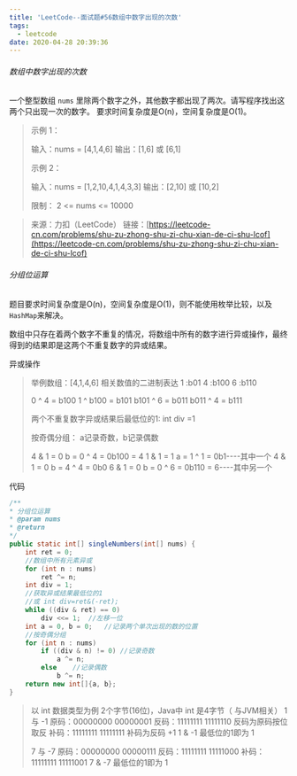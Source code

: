```yaml
---
title: 'LeetCode--面试题#56数组中数字出现的次数'
tags:
  - leetcode
date: 2020-04-28 20:39:36
---
```



###### 数组中数字出现的次数

一个整型数组 `nums` 里除两个数字之外，其他数字都出现了两次。请写程序找出这两个只出现一次的数字。
要求时间复杂度是O(n)，空间复杂度是O(1)。

> 示例 1：
>
> 输入：nums = [4,1,4,6]
> 输出：[1,6] 或 [6,1]
>
> 示例 2：
>
> 输入：nums = [1,2,10,4,1,4,3,3]
> 输出：[2,10] 或 [10,2]
>
> 限制：	2 <= nums <= 10000

> 来源：力扣（LeetCode）
> 链接：[https://leetcode-cn.com/problems/shu-zu-zhong-shu-zi-chu-xian-de-ci-shu-lcof](https://leetcode-cn.com/problems/shu-zu-zhong-shu-zi-chu-xian-de-ci-shu-lcof)

<!--more-->

###### 分组位运算

题目要求时间复杂度是O(n)，空间复杂度是O(1)，则不能使用枚举比较，以及`HashMap`来解决。

数组中只存在着两个数字不重复的情况，将数组中所有的数字进行异或操作，最终得到的结果即是这两个不重复数字的异或结果。

异或操作

> 举例数组：[4,1,4,6]
> 相关数值的二进制表达	1 :b01	4 :b100	 6 :b110
>
> 0 ^ 4 = b100
> 1 ^ b100 = b101
> b101 ^ 6 = b011
> b011 ^ 4 = b111
>
> 两个不重复数字异或结果后最低位的1: int div =1
>
> 按奇偶分组： a记录奇数，b记录偶数
>
> 4 & 1 = 0  b = 0 ^ 4 = 0b100 = 4
> 1 & 1 = 1  a = 1 ^ 1 = 0b1----其中一个
> 4 & 1 = 0  b = 4 ^ 4 = 0b0
> 6 & 1 = 0  b = 0 ^ 6 = 0b110 = 6----其中另一个

代码

```java
/**
* 分组位运算
* @param nums
* @return
*/
public static int[] singleNumbers(int[] nums) {
    int ret = 0;
    //数组中所有元素异或
    for (int n : nums)
        ret ^= n;
    int div = 1;
    //获取异或结果最低位的1
    //或 int div=ret&(-ret);
    while ((div & ret) == 0)    
        div <<= 1;	//左移一位
    int a = 0, b = 0;   //记录两个单次出现的数的位置
    //按奇偶分组
    for (int n : nums)
        if ((div & n) != 0) //记录奇数
            a ^= n;
    	else    //记录偶数
        	b ^= n;
    return new int[]{a, b};
}
```

> 以 int 数据类型为例 2个字节(16位)，Java中 int 是4字节（ 与JVM相关）
> 1 与 -1
> 原码：00000000 00000001
> 反码：11111111 11111110	反码为原码按位取反
> 补码：11111111 11111111	补码为反码 +1
> 1 & -1 最低位的1即为 1
>
> 7 与 -7
> 原码：00000000 00000111
> 反码：11111111 11111000
> 补码：11111111 11111001
> 7 & -7 最低位的1即为 1